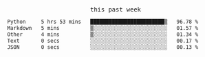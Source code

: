 

<p align="center"><samp>this past week</samp></p>
<!--START_SECTION:waka-->

```txt
Python     5 hrs 53 mins   ████████████████████████▒   96.78 %
Markdown   5 mins          ▒░░░░░░░░░░░░░░░░░░░░░░░░   01.57 %
Other      4 mins          ▒░░░░░░░░░░░░░░░░░░░░░░░░   01.34 %
Text       0 secs          ░░░░░░░░░░░░░░░░░░░░░░░░░   00.17 %
JSON       0 secs          ░░░░░░░░░░░░░░░░░░░░░░░░░   00.13 %
```

<!--END_SECTION:waka-->


